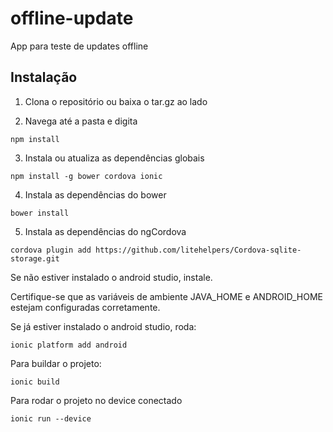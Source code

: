 # offline-update

App para teste de updates offline


## Instalação

1. Clona o repositório ou baixa o tar.gz ao lado

2. Navega até a pasta e digita

```
npm install
```

3. Instala ou atualiza as dependências globais

```
npm install -g bower cordova ionic
```

4. Instala as dependências do bower

```
bower install
```

5. Instala as dependências do ngCordova

```
cordova plugin add https://github.com/litehelpers/Cordova-sqlite-storage.git
```

Se não estiver instalado o android studio, instale.

Certifique-se que as variáveis de ambiente JAVA_HOME e ANDROID_HOME estejam
configuradas corretamente.

Se já estiver instalado o android studio, roda:

```
ionic platform add android
```

Para buildar o projeto:

```
ionic build
```

Para rodar o projeto no device conectado

```
ionic run --device
```
